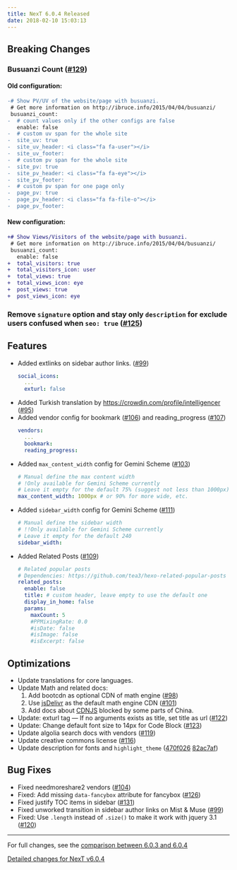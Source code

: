 ```yaml
---
title: NexT 6.0.4 Released
date: 2018-02-10 15:03:13
---
```


## Breaking Changes

### Busuanzi Count ([#129](https://github.com/theme-next/hexo-theme-next/pull/129))

#### Old configuration:

```diff
-# Show PV/UV of the website/page with busuanzi.
 # Get more information on http://ibruce.info/2015/04/04/busuanzi/	
 busuanzi_count:	
-  # count values only if the other configs are false	
   enable: false	
-  # custom uv span for the whole site
-  site_uv: true	
-  site_uv_header: <i class="fa fa-user"></i>
-  site_uv_footer:
-  # custom pv span for the whole site	
-  site_pv: true
-  site_pv_header: <i class="fa fa-eye"></i>	
-  site_pv_footer:	
-  # custom pv span for one page only	
-  page_pv: true	
-  page_pv_header: <i class="fa fa-file-o"></i>	
-  page_pv_footer:
```

#### New configuration:

```diff
+# Show Views/Visitors of the website/page with busuanzi.
 # Get more information on http://ibruce.info/2015/04/04/busuanzi/
 busuanzi_count:
   enable: false
+  total_visitors: true
+  total_visitors_icon: user
+  total_views: true
+  total_views_icon: eye
+  post_views: true
+  post_views_icon: eye
```

### Remove `signature` option and stay only `description` for exclude users confused when `seo: true` ([#125](https://github.com/theme-next/hexo-theme-next/pull/125))

## Features

- Added extlinks on sidebar author links. ([#99](https://github.com/theme-next/hexo-theme-next/pull/99))
  ```yml
  social_icons:
    ...
    exturl: false
  ```
- Added Turkish translation by https://crowdin.com/profile/intelligencer ([#95](https://github.com/theme-next/hexo-theme-next/pull/95))
- Added vendor config for bookmark ([#106](https://github.com/theme-next/hexo-theme-next/pull/106)) and reading_progress ([#107](https://github.com/theme-next/hexo-theme-next/pull/107))
  ```yml
  vendors:
    ...
    bookmark: 
    reading_progress:
  ```
- Added `max_content_width` config for Gemini Scheme ([#103](https://github.com/theme-next/hexo-theme-next/pull/103))
  ```yml
  # Manual define the max content width
  # !Only available for Gemini Scheme currently
  # Leave it empty for the default 75% (suggest not less than 1000px)
  max_content_width: 1000px # or 90% for more wide, etc.
  ```
- Added `sidebar_width` config for Gemini Scheme ([#111](https://github.com/theme-next/hexo-theme-next/pull/111))
  ```yml
  # Manual define the sidebar width
  # !!Only available for Gemini Scheme currently
  # Leave it empty for the default 240
  sidebar_width:
  ```
- Added Related Posts ([#109](https://github.com/theme-next/hexo-theme-next/pull/109))
  ```yml
  # Related popular posts
  # Dependencies: https://github.com/tea3/hexo-related-popular-posts
  related_posts:
    enable: false
    title: # custom header, leave empty to use the default one
    display_in_home: false
    params:
      maxCount: 5
      #PPMixingRate: 0.0
      #isDate: false
      #isImage: false
      #isExcerpt: false
  ```

## Optimizations

- Update translations for core languages.
- Update Math and related docs: 
    1. Add bootcdn as optional CDN of math engine ([#98](https://github.com/theme-next/hexo-theme-next/pull/98))
    2. Use [jsDelivr](https://www.jsdelivr.com/) as the default math engine CDN ([#101](https://github.com/theme-next/hexo-theme-next/pull/101))
    3. Add docs about [CDNJS](https://cdnjs.com/) blocked by some parts of China.
- Update: exturl tag — If no arguments exists as title, set title as url ([#122](https://github.com/theme-next/hexo-theme-next/pull/122))
- Update: Change default font size to 14px for Code Block ([#123](https://github.com/theme-next/hexo-theme-next/pull/123))
- Update algolia search docs with vendors ([#119](https://github.com/theme-next/hexo-theme-next/pull/119))
- Update creative commons license ([#116](https://github.com/theme-next/hexo-theme-next/pull/116))
- Update description for fonts and `highlight_theme` ([470f026](http://github.com/theme-next/hexo-theme-next/commit/470f02671cee3c1aad0af9d49c0a73934cbf98b4) [82ac7af](http://github.com/theme-next/hexo-theme-next/commit/82ac7afd3fae2f59dd35d2314d192249c1496bff))

## Bug Fixes

- Fixed needmoreshare2 vendors ([#104](https://github.com/theme-next/hexo-theme-next/pull/104))
- Fixed: Add missing `data-fancybox` attribute for fancybox ([#126](https://github.com/theme-next/hexo-theme-next/pull/126))
- Fixed justify TOC items in sidebar ([#131](https://github.com/theme-next/hexo-theme-next/pull/131))
- Fixed unworked transition in sidebar author links on Mist & Muse ([#99](https://github.com/theme-next/hexo-theme-next/pull/99))
- Fixed: Use `.length` instead of `.size()` to make it work with jquery 3.1 ([#120](https://github.com/theme-next/hexo-theme-next/pull/120))

***

For full changes, see the [comparison between 6.0.3 and 6.0.4](https://github.com/theme-next/hexo-theme-next/compare/v6.0.3...v6.0.4)

[Detailed changes for NexT v6.0.4](https://github.com/theme-next/hexo-theme-next/releases/tag/v6.0.4)
